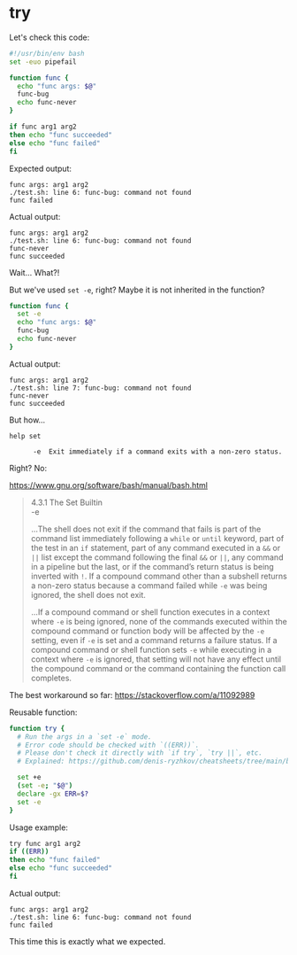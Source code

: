 # try

Let's check this code:

```bash
#!/usr/bin/env bash
set -euo pipefail

function func {
  echo "func args: $@"
  func-bug
  echo func-never
}

if func arg1 arg2
then echo "func succeeded"
else echo "func failed"
fi
```

Expected output:

```
func args: arg1 arg2
./test.sh: line 6: func-bug: command not found
func failed
```

Actual output:

```
func args: arg1 arg2
./test.sh: line 6: func-bug: command not found
func-never
func succeeded
```

Wait... What?!

But we've used `set -e`, right? Maybe it is not inherited in the function?

```bash
function func {
  set -e
  echo "func args: $@"
  func-bug
  echo func-never
}
```

Actual output:
```
func args: arg1 arg2
./test.sh: line 7: func-bug: command not found
func-never
func succeeded
```

But how...

```
help set

      -e  Exit immediately if a command exits with a non-zero status.
```

Right? No:

https://www.gnu.org/software/bash/manual/bash.html

> 4.3.1 The Set Builtin  
> -e  
>  
> ...The shell does not exit if the command that fails is part of the command list immediately following a `while` or `until` keyword, part of the test in an `if` statement, part of any command executed in a `&&` or `||` list except the command following the final `&&` or `||`, any command in a pipeline but the last, or if the command’s return status is being inverted with `!`. If a compound command other than a subshell returns a non-zero status because a command failed while `-e` was being ignored, the shell does not exit.  
>  
> ...If a compound command or shell function executes in a context where `-e` is being ignored, none of the commands executed within the compound command or function body will be affected by the `-e` setting, even if `-e` is set and a command returns a failure status. If a compound command or shell function sets `-e` while executing in a context where `-e` is ignored, that setting will not have any effect until the compound command or the command containing the function call completes.

The best workaround so far: https://stackoverflow.com/a/11092989

Reusable function:

```bash
function try {
  # Run the args in a `set -e` mode.
  # Error code should be checked with `((ERR))`.
  # Please don't check it directly with `if try`, `try ||`, etc.
  # Explained: https://github.com/denis-ryzhkov/cheatsheets/tree/main/bash/try

  set +e
  (set -e; "$@")
  declare -gx ERR=$?
  set -e
}
```

Usage example:

```bash
try func arg1 arg2
if ((ERR))
then echo "func failed"
else echo "func succeeded"
fi
```

Actual output:
```
func args: arg1 arg2
./test.sh: line 6: func-bug: command not found
func failed
```

This time this is exactly what we expected.
